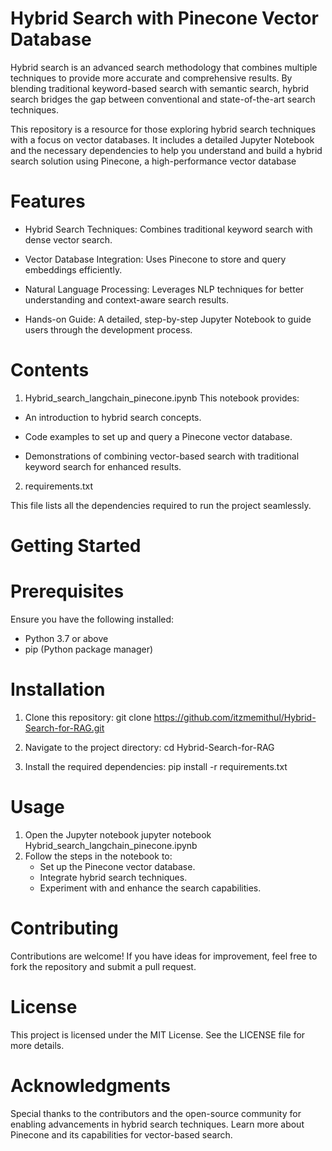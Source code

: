 # Hybrid Search with Pinecone Vector Database
Hybrid search is an advanced search methodology that combines multiple techniques to provide more accurate and comprehensive results. By blending traditional keyword-based search with semantic search, hybrid search bridges the gap between conventional and state-of-the-art search techniques.

This repository is a resource for those exploring hybrid search techniques with a focus on vector databases. It includes a detailed Jupyter Notebook and the necessary dependencies to help you understand and build a hybrid search solution using Pinecone, a high-performance vector database

# Features
- Hybrid Search Techniques: Combines traditional keyword search with dense vector search.

- Vector Database Integration: Uses Pinecone to store and query embeddings efficiently.

- Natural Language Processing: Leverages NLP techniques for better understanding and context-aware search results.

- Hands-on Guide: A detailed, step-by-step Jupyter Notebook to guide users through the development process.

# Contents
1. Hybrid_search_langchain_pinecone.ipynb
This notebook provides:

- An introduction to hybrid search concepts.

- Code examples to set up and query a Pinecone vector database.

- Demonstrations of combining vector-based search with traditional keyword search for enhanced results.

2. requirements.txt

This file lists all the dependencies required to run the project seamlessly.

# Getting Started

# Prerequisites
Ensure you have the following installed:

- Python 3.7 or above
- pip (Python package manager)

# Installation
1. Clone this repository:
   git clone https://github.com/itzmemithul/Hybrid-Search-for-RAG.git

2. Navigate to the project directory:
   cd Hybrid-Search-for-RAG

3. Install the required dependencies:
   pip install -r requirements.txt

# Usage
  1. Open the Jupyter notebook
     jupyter notebook Hybrid_search_langchain_pinecone.ipynb
  2. Follow the steps in the notebook to:
     - Set up the Pinecone vector database.
     - Integrate hybrid search techniques.
     - Experiment with and enhance the search capabilities.

# Contributing
Contributions are welcome! If you have ideas for improvement, feel free to fork the repository and submit a pull request.

# License
This project is licensed under the MIT License. See the LICENSE file for more details.

# Acknowledgments
Special thanks to the contributors and the open-source community for enabling advancements in hybrid search techniques. Learn more about Pinecone and its capabilities for vector-based search.
   
